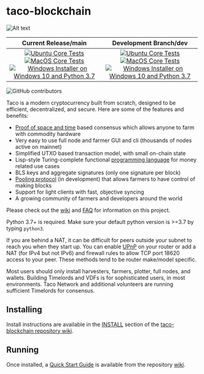 # taco-blockchain

![Alt text](https://www.taconetwork.net/img/taco_logo.svg)

| Current Release/main | Development Branch/dev |
|         :---:          |          :---:         |
| [![Ubuntu Core Tests](https://github.com/Taco-Network/taco-blockchain/actions/workflows/build-test-ubuntu-core.yml/badge.svg)](https://github.com/Taco-Network/taco-blockchain/actions/workflows/build-test-ubuntu-core.yml) [![MacOS Core Tests](https://github.com/Taco-Network/taco-blockchain/actions/workflows/build-test-macos-core.yml/badge.svg)](https://github.com/Taco-Network/taco-blockchain/actions/workflows/build-test-macos-core.yml) [![Windows Installer on Windows 10 and Python 3.7](https://github.com/Taco-Network/taco-blockchain/actions/workflows/build-windows-installer.yml/badge.svg)](https://github.com/Taco-Network/taco-blockchain/actions/workflows/build-windows-installer.yml)  |  [![Ubuntu Core Tests](https://github.com/Taco-Network/taco-blockchain/actions/workflows/build-test-ubuntu-core.yml/badge.svg?branch=dev)](https://github.com/Taco-Network/taco-blockchain/actions/workflows/build-test-ubuntu-core.yml) [![MacOS Core Tests](https://github.com/Taco-Network/taco-blockchain/actions/workflows/build-test-macos-core.yml/badge.svg?branch=dev)](https://github.com/Taco-Network/taco-blockchain/actions/workflows/build-test-macos-core.yml) [![Windows Installer on Windows 10 and Python 3.7](https://github.com/Taco-Network/taco-blockchain/actions/workflows/build-windows-installer.yml/badge.svg?branch=dev)](https://github.com/Taco-Network/taco-blockchain/actions/workflows/build-windows-installer.yml) |

![GitHub contributors](https://img.shields.io/github/contributors/Taco-Network/taco-blockchain?logo=GitHub)

Taco is a modern cryptocurrency built from scratch, designed to be efficient, decentralized, and secure. Here are some of the features and benefits:
* [Proof of space and time](https://docs.google.com/document/d/1tmRIb7lgi4QfKkNaxuKOBHRmwbVlGL4f7EsBDr_5xZE/edit) based consensus which allows anyone to farm with commodity hardware
* Very easy to use full node and farmer GUI and cli (thousands of nodes active on mainnet)
* Simplified UTXO based transaction model, with small on-chain state
* Lisp-style Turing-complete functional [programming language](https://tacolisp.com/) for money related use cases
* BLS keys and aggregate signatures (only one signature per block)
* [Pooling protocol](https://www.taconetwork.net/2020/11/10/pools-in-taco.html) (in development) that allows farmers to have control of making blocks
* Support for light clients with fast, objective syncing
* A growing community of farmers and developers around the world

Please check out the [wiki](https://github.com/Taco-Network/taco-blockchain/wiki)
and [FAQ](https://github.com/Taco-Network/taco-blockchain/wiki/FAQ) for
information on this project.

Python 3.7+ is required. Make sure your default python version is >=3.7
by typing `python3`.

If you are behind a NAT, it can be difficult for peers outside your subnet to
reach you when they start up. You can enable
[UPnP](https://www.homenethowto.com/ports-and-nat/upnp-automatic-port-forward/)
on your router or add a NAT (for IPv4 but not IPv6) and firewall rules to allow
TCP port 18620 access to your peer.
These methods tend to be router make/model specific.

Most users should only install harvesters, farmers, plotter, full nodes, and wallets.
Building Timelords and VDFs is for sophisticated users, in most environments.
Taco Network and additional volunteers are running sufficient Timelords
for consensus.

## Installing

Install instructions are available in the
[INSTALL](https://github.com/Taco-Network/taco-blockchain/wiki/INSTALL)
section of the
[taco-blockchain repository wiki](https://github.com/Taco-Network/taco-blockchain/wiki).

## Running

Once installed, a
[Quick Start Guide](https://github.com/Taco-Network/taco-blockchain/wiki/Quick-Start-Guide)
is available from the repository
[wiki](https://github.com/Taco-Network/taco-blockchain/wiki).
